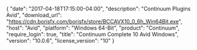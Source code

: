 {
   "date": "2017-04-18T17:15:00-04:00",
   "description": "Continuum Plugins Avid",
   "download_url": "https://cdn.borisfx.com/borisfx/store/BCCAVX10_0_6h_Win64Bit.exe",
   "host": "Avid",
   "platform": "Windows 64-Bit",
   "product": "Continuum",
   "require_login": true,
   "title": "Continuum Complete 10 Avid Windows",
   "version": "10.0.6",
   "license_version": "10"
}

